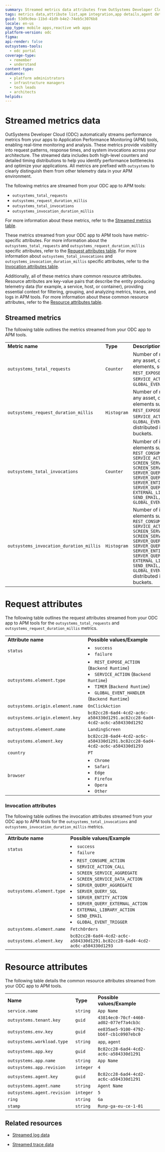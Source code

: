 ```yaml
---
summary: Streamed metrics data attributes from OutSystems Developer Cloud (ODC) to APM tools include status, tenant key, and various app and agent details.
tags: metrics data,attribute list,apm integration,app details,agent details
guid: 53d9c0ea-11bd-41d9-b4e2-74eb5c3076b8
locale: en-us
app_type: mobile apps,reactive web apps
platform-version: odc
figma: 
api-render: false
outsystems-tools:
  - odc portal
coverage-type:
  - remember
  - understand
content-type: 
audience:
  - platform administrators
  - infrastructure managers
  - tech leads
  - architects
helpids: 
---
```


# Streamed metrics data

OutSystems Developer Cloud (ODC) automatically streams performance metrics from your apps to Application Performance Monitoring (APM) tools, enabling real-time monitoring and analysis. These metrics provide visibility into request patterns, response times, and system invocations across your architecture. The streamed data includes both high-level counters and detailed timing distributions to help you identify performance bottlenecks and optimize your applications. All metrics are prefixed with ``outsystems`` to clearly distinguish them from other telemetry data in your APM environment.

The following metrics are streamed from your ODC app to APM tools:

* `outsystems_total_requests`
* `outsystems_request_duration_millis`
* `outsystems_total_invocations`
* `outsystems_invocation_duration_millis`

For more information about these metrics, refer to the [Streamed metrics table](#streamed-metrics).

These metrics streamed from your ODC app to APM tools have metric-specific attributes. For more information about the `outsystems_total_requests` and `outsystems_request_duration_millis` specific attributes, refer to the [Request attributes table](#request-attributes). For more information about `outsystems_total_invocations` and `outsystems_invocation_duration_millis` specific attributes, refer to the [Invocation attributes table](#invocation-attributes).

Additionally, all of these metrics share common resource attributes. Resource attributes are key-value pairs that describe the entity producing telemetry data (for example, a service, host, or container), providing essential context for filtering, grouping, and analyzing metrics, traces, and logs in APM tools. For more information about these common resource attributes, refer to the [Resource attributes table](#resource-attributes).


## Streamed metrics

The following table outlines the metrics streamed from your ODC app to APM tools.

|                             |           |                                        |
| --------------------------- | --------- | -------------------------------------- |
| **Metric name**             | **Type**  | **Description**                        |
|  `outsystems_total_requests`  |  `Counter`   | Number of requests made to any asset, originating from elements, such as `SCREEN`, `REST_EXPOSE_ACTION`, `SERVICE_ACTION`, `TIMER`, `GLOBAL_EVENT_HANDLER` |
|  `outsystems_request_duration_millis`    |  `Histogram` |  Number of requests made to any asset, originating from elements such as `SCREEN`, `REST_EXPOSE_ACTION`, `SERVICE_ACTION`, `TIMER`, `GLOBAL_EVENT_HANDLER` distributed into millisecond buckets. |
|  `outsystems_total_invocations`  |  `Counter`   |  Number of invocations of  elements such as `REST_CONSUME_ACTION, SERVICE_ACTION_CALL, SCREEN_SERVICE_AGGREGATE, SCREEN_SERVICE_DATA_ACTION, SERVER_QUERY_AGGREGATE, SERVER_QUERY_SQL, SERVER_ENTITY_ACTION, SERVER_QUERY_EXTERNAL_ACTION, EXTERNAL_LIBRARY_ACTION, SEND_EMAIL, GLOBAL_EVENT_TRIGGER`  |
|  `outsystems_invocation_duration_millis` |  `Histogram` |  Number of invocations elements such as `REST_CONSUME_ACTION, SERVICE_ACTION_CALL, SCREEN_SERVICE_AGGREGATE, SCREEN_SERVICE_DATA_ACTION, SERVER_QUERY_AGGREGATE, SERVER_QUERY_SQL, SERVER_ENTITY_ACTION, SERVER_QUERY_EXTERNAL_ACTION, EXTERNAL_LIBRARY_ACTION, SEND_EMAIL, GLOBAL_EVENT_TRIGGER` distributed into millisecond buckets. |

# Request attributes

The following table outlines the request attributes streamed from your ODC app to APM tools for the `outsystems_total_requests` and `outsystems_request_duration_millis` metrics.

|                                |                              | 
| ------------------------------ | ---------------------------- |
|  **Attribute name**            | **Possible values/Example**  |
| `status`                       | <li>`success`</li> <li>`failure` </li>   | 
| `outsystems.element.type`      | <li>`REST_EXPOSE_ACTION` (`Backend Runtime`)</li><li>`SERVICE_ACTION` (`Backend Runtime`)</li><li>`TIMER` (`Backend Runtime`)</li><li>`GLOBAL_EVENT_HANDLER` (`Backend Runtime`) </li>| 
|`outsystems.origin.element.name` |  `OnClickAction` | 
| `outsystems.origin.element.key` |  `bc82cc28-6ad4-4cd2-ac6c-a584330d1291.ac82cc28-6ad4-4cd2-ac6c-a584330d1292` |
| `outsystems.element.name`  |  `LandingScreen`      | 
| `outsystems.element.key`   | `bc82cc28-6ad4-4cd2-ac6c-a584330d1291.bc82cc28-6ad4-4cd2-ac6c-a584330d1293`      |
| `country`                           | `PT`    | 
| `browser`                           | <li> `Chrome`</li><li>`Safari`</li><li> `Edge`</li><li>`Firefox`</li><li> `Opera`</li><li>`Other` </li>  |

### Invocation attributes

The following table outlines the invocation attributes streamed from your ODC app to APM tools for the `outsystems_total_invocations` and `outsystems_invocation_duration_millis` metrics.

|                                       |                                |                  
| ------------------------------------- | ------------------------------ | 
|  **Attribute name**                   |  **Possible values/Example**   | 
|  `status`                            | <li> `success`</li><li> `failure`  </li>   |  
|  `outsystems.element.type`           | <li>`REST_CONSUME_ACTION`</li><li> `SERVICE_ACTION_CALL`</li><li> `SCREEN_SERVICE_AGGREGATE`</li><li>`SCREEN_SERVICE_DATA_ACTION`</li><li> `SERVER_QUERY_AGGREGATE`</li><li>`SERVER_QUERY_SQL`</li><li>`SERVER_ENTITY_ACTION`</li><li>`SERVER_QUERY_EXTERNAL_ACTION`</li><li>`EXTERNAL_LIBRARY_ACTION`</li><li>`SEND_EMAIL`</li><li>`GLOBAL_EVENT_TRIGGER`</li> | 
|  `outsystems.element.name`   | `FetchOrders`   | 
| `outsystems.element.key` | `bc82cc28-6ad4-4cd2-ac6c-a584330d1291.bc82cc28-6ad4-4cd2-ac6c-a584330d1293`|

# Resource attributes

The following table details the common resource attributes streamed from your ODC app to APM tools.

|                             |           |                                        |
| --------------------------- | --------- | -------------------------------------- |
| **Name**                    | **Type**  | **Possible values/Example**            |
| `service.name`              | `string`  | `App Name`                             |
| `outsystems.tenant.key`     | `guid`    | `43814ec0-70cf-4460-ad02-077ef7a4cb3c` |
| `outsystems.env.key`        | `guid`    | `ee835ae5-9100-4792-bb6f-cb1c0907ebc0` |
| `outsystems.workload.type`  | `string`  | `app`, `agent`                         |
| `outsystems.app.key`        | `guid`    | `Bc82cc28-6ad4-4cd2-ac6c-a584330d1291` |
| `outsystems.app.name`       | `string`  | `App Name`                             |
| `outsystems.app.revision`   | `integer` | `4`                                    |
| `outsystems.agent.key`      | `guid`    | `Bc82cc28-6ad4-4cd2-ac6c-a584330d1291` |
| `outsystems.agent.name`     | `string`  | `Agent Name`                           |
| `outsystems.agent.revision` | `integer` | `5`                                    |
| `ring`                      | `string`  | `Ga`                                   |
| `stamp`                     | `string`  | `Runp-ga-eu-ce-1-01`                   |

## Related resources

* [Streamed log data](stream-app-analytics-log-ref.md)

* [Streamed trace data](stream-app-analytics-traces-ref.md)
